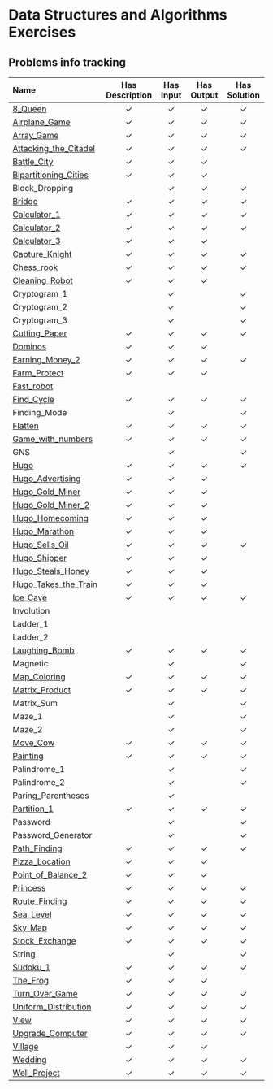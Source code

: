 # Data Structures and Algorithms Exercises

## Problems info tracking

|Name|Has Description|Has Input|Has Output|Has Solution|
|:---|:-------------:|:-------:|:--------:|:----------:|
|[8_Queen](./8_Queen/README.md)|&check;|&check;|&check;|&check;|
|[Airplane_Game](./Airplane_Game/README.md)|&check;|&check;|&check;|&check;
|[Array_Game](./Array_Game/README.md)|&check;|&check;|&check;|&check;
|[Attacking_the_Citadel](./Attacking_the_Citadel/README_vi.md)|&check;|&check;|&check;|&check;
|[Battle_City](./Battle_City/README.md)|&check;|&check;|&check;
|[Bipartitioning_Cities](./Bipartitioning_Cities/README.md)|&check;|&check;|&check;
|Block_Dropping||&check;|&check;|&check;
|[Bridge](./Bridge/README_vi.md)|&check;|&check;|&check;|&check;
|[Calculator_1](./Calculator_1/README.md)|&check;|&check;|&check;|&check;
|[Calculator_2](./Calculator_2/README.md)|&check;|&check;|&check;|&check;
|[Calculator_3](./Calculator_3/README.md)|&check;|&check;|&check;
|[Capture_Knight](./Capture_Knight/README.md)|&check;|&check;|&check;|&check;
|[Chess_rook](./Chess_rook/README.md)|&check;|&check;|&check;|&check;
|[Cleaning_Robot](./Cleaning_Robot/README.md)|&check;|&check;|&check;
|Cryptogram_1||&check;||&check;
|Cryptogram_2||&check;||&check;
|Cryptogram_3||&check;||&check;
|[Cutting_Paper](./Cutting_Paper/README.md)|&check;|&check;|&check;|&check;
|[Dominos](./Dominos/README.md)|&check;|&check;|&check;
|[Earning_Money_2](./Earning_Money_2/README.md)|&check;|&check;|&check;|&check;
|[Farm_Protect](./Farm_Protect/README_vi.md)|&check;|&check;|&check;
|[Fast_robot](./Fast_robot/README.md)
|[Find_Cycle](./Find_Cycle/README.md)|&check;|&check;|&check;|&check;
|Finding_Mode||&check;||&check;
|[Flatten](./Flatten/README.md)|&check;|&check;|&check;|&check;
|[Game_with_numbers](./Game_with_numbers/README.md)|&check;|&check;|&check;|&check;
|GNS||&check;||&check;
|[Hugo](./Hugo/README.md)|&check;|&check;|&check;|&check;
|[Hugo_Advertising](./Hugo_Advertising/README.md)|&check;|&check;|&check;
|[Hugo_Gold_Miner](./Hugo_Gold_Miner/README_vi.md)|&check;|&check;|&check;
|[Hugo_Gold_Miner_2](./Hugo_Gold_Miner_2/README_vi.md)|&check;|&check;|&check;
|[Hugo_Homecoming](./Hugo_Homecoming/README.md)|&check;|&check;|&check;
|[Hugo_Marathon](./Hugo_Marathon/README.md)|&check;|&check;|&check;
|[Hugo_Sells_Oil](./Hugo_Sells_Oil/README.md)|&check;|&check;|&check;|&check;
|[Hugo_Shipper](./Hugo_Shipper/README.md)|&check;|&check;|&check;
|[Hugo_Steals_Honey](./Hugo_Steals_Honey/README.md)|&check;|&check;|&check;
|[Hugo_Takes_the_Train](./Hugo_Takes_the_Train/README.md)|&check;|&check;|&check;
|[Ice_Cave](./Ice_Cave/README.md)|&check;|&check;|&check;|&check;
|Involution
|Ladder_1
|Ladder_2
|[Laughing_Bomb](./Laughing_Bomb/README.md)|&check;|&check;|&check;|&check;
|Magnetic||&check;||&check;
|[Map_Coloring](./Map_Coloring/README.md)|&check;|&check;|&check;|&check;
|[Matrix_Product](./Matrix_Product/README.md)|&check;|&check;|&check;|&check;
|Matrix_Sum||&check;||&check;
|Maze_1||&check;||&check;
|Maze_2||&check;||&check;
|[Move_Cow](./Move_Cow/README_vi.md)|&check;|&check;|&check;|&check;
|[Painting](./Painting/README.md)|&check;|&check;|&check;|&check;
|Palindrome_1||&check;||&check;
|Palindrome_2||&check;||&check;
|Paring_Parentheses||&check;||
|[Partition_1](./Partition_1/README.md)|&check;|&check;|&check;|&check;
|Password||&check;||&check;
|Password_Generator||&check;||&check;
|[Path_Finding](./Path_Finding/README.md)|&check;|&check;|&check;|&check;
|[Pizza_Location](./Pizza_Location/README.md)|&check;|&check;|&check;
|[Point_of_Balance_2](./Point_of_Balance_2/README.md)|&check;|&check;|&check;
|[Princess](./Princess/README.md)|&check;|&check;|&check;|&check;
|[Route_Finding](./Route_Finding/README.md)|&check;|&check;|&check;|&check;
|[Sea_Level](./Sea_Level/README_vi.md)|&check;|&check;|&check;|&check;
|[Sky_Map](./Sky_Map/README.md)|&check;|&check;|&check;|&check;
|[Stock_Exchange](./Stock_Exchange/README.md)|&check;|&check;|&check;|&check;
|String||&check;||&check;
|[Sudoku_1](./Sudoku_1/README.md)|&check;|&check;|&check;|&check;
|[The_Frog](./The_Frog/README.md)|&check;|&check;|&check;
|[Turn_Over_Game](./Turn_Over_Game/README.md)|&check;|&check;|&check;|&check;
|[Uniform_Distribution](./Uniform_Distribution/README.md)|&check;|&check;|&check;|&check;
|[View](./View/README.md)|&check;|&check;|&check;|&check;
|[Upgrade_Computer](./Upgrade_Computer/README.md)|&check;|&check;|&check;|&check;
|[Village](./Village/README.md)|&check;|&check;|&check;
|[Wedding](./Wedding/README.md)|&check;|&check;|&check;|&check;
|[Well_Project](./Well_Project/README.md)|&check;|&check;|&check;|&check;
